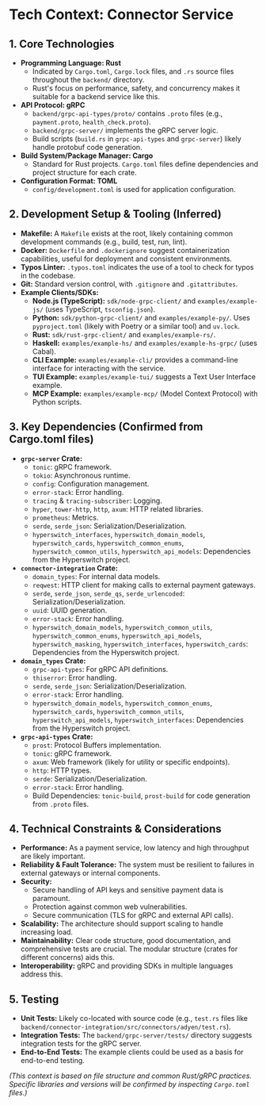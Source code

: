 # Tech Context: Connector Service

## 1. Core Technologies

*   **Programming Language: Rust**
    *   Indicated by `Cargo.toml`, `Cargo.lock` files, and `.rs` source files throughout the `backend/` directory.
    *   Rust's focus on performance, safety, and concurrency makes it suitable for a backend service like this.
*   **API Protocol: gRPC**
    *   `backend/grpc-api-types/proto/` contains `.proto` files (e.g., `payment.proto`, `health_check.proto`).
    *   `backend/grpc-server/` implements the gRPC server logic.
    *   Build scripts (`build.rs` in `grpc-api-types` and `grpc-server`) likely handle protobuf code generation.
*   **Build System/Package Manager: Cargo**
    *   Standard for Rust projects. `Cargo.toml` files define dependencies and project structure for each crate.
*   **Configuration Format: TOML**
    *   `config/development.toml` is used for application configuration.

## 2. Development Setup & Tooling (Inferred)

*   **Makefile:** A `Makefile` exists at the root, likely containing common development commands (e.g., build, test, run, lint).
*   **Docker:** `Dockerfile` and `.dockerignore` suggest containerization capabilities, useful for deployment and consistent environments.
*   **Typos Linter:** `.typos.toml` indicates the use of a tool to check for typos in the codebase.
*   **Git:** Standard version control, with `.gitignore` and `.gitattributes`.
*   **Example Clients/SDKs:**
    *   **Node.js (TypeScript):** `sdk/node-grpc-client/` and `examples/example-js/` (uses TypeScript, `tsconfig.json`).
    *   **Python:** `sdk/python-grpc-client/` and `examples/example-py/`. Uses `pyproject.toml` (likely with Poetry or a similar tool) and `uv.lock`.
    *   **Rust:** `sdk/rust-grpc-client/` and `examples/example-rs/`.
    *   **Haskell:** `examples/example-hs/` and `examples/example-hs-grpc/` (uses Cabal).
    *   **CLI Example:** `examples/example-cli/` provides a command-line interface for interacting with the service.
    *   **TUI Example:** `examples/example-tui/` suggests a Text User Interface example.
    *   **MCP Example:** `examples/example-mcp/` (Model Context Protocol) with Python scripts.

## 3. Key Dependencies (Confirmed from Cargo.toml files)

*   **`grpc-server` Crate:**
    *   `tonic`: gRPC framework.
    *   `tokio`: Asynchronous runtime.
    *   `config`: Configuration management.
    *   `error-stack`: Error handling.
    *   `tracing` & `tracing-subscriber`: Logging.
    *   `hyper`, `tower-http`, `http`, `axum`: HTTP related libraries.
    *   `prometheus`: Metrics.
    *   `serde`, `serde_json`: Serialization/Deserialization.
    *   `hyperswitch_interfaces`, `hyperswitch_domain_models`, `hyperswitch_cards`, `hyperswitch_common_enums`, `hyperswitch_common_utils`, `hyperswitch_api_models`: Dependencies from the Hyperswitch project.
*   **`connector-integration` Crate:**
    *   `domain_types`: For internal data models.
    *   `reqwest`: HTTP client for making calls to external payment gateways.
    *   `serde`, `serde_json`, `serde_qs`, `serde_urlencoded`: Serialization/Deserialization.
    *   `uuid`: UUID generation.
    *   `error-stack`: Error handling.
    *   `hyperswitch_domain_models`, `hyperswitch_common_utils`, `hyperswitch_common_enums`, `hyperswitch_api_models`, `hyperswitch_masking`, `hyperswitch_interfaces`, `hyperswitch_cards`: Dependencies from the Hyperswitch project.
*   **`domain_types` Crate:**
    *   `grpc-api-types`: For gRPC API definitions.
    *   `thiserror`: Error handling.
    *   `serde`, `serde_json`: Serialization/Deserialization.
    *   `error-stack`: Error handling.
    *   `hyperswitch_domain_models`, `hyperswitch_common_enums`, `hyperswitch_cards`, `hyperswitch_common_utils`, `hyperswitch_api_models`, `hyperswitch_interfaces`: Dependencies from the Hyperswitch project.
*   **`grpc-api-types` Crate:**
    *   `prost`: Protocol Buffers implementation.
    *   `tonic`: gRPC framework.
    *   `axum`: Web framework (likely for utility or specific endpoints).
    *   `http`: HTTP types.
    *   `serde`: Serialization/Deserialization.
    *   `error-stack`: Error handling.
    *   Build Dependencies: `tonic-build`, `prost-build` for code generation from `.proto` files.

## 4. Technical Constraints & Considerations

*   **Performance:** As a payment service, low latency and high throughput are likely important.
*   **Reliability & Fault Tolerance:** The system must be resilient to failures in external gateways or internal components.
*   **Security:**
    *   Secure handling of API keys and sensitive payment data is paramount.
    *   Protection against common web vulnerabilities.
    *   Secure communication (TLS for gRPC and external API calls).
*   **Scalability:** The architecture should support scaling to handle increasing load.
*   **Maintainability:** Clear code structure, good documentation, and comprehensive tests are crucial. The modular structure (crates for different concerns) aids this.
*   **Interoperability:** gRPC and providing SDKs in multiple languages address this.

## 5. Testing

*   **Unit Tests:** Likely co-located with source code (e.g., `test.rs` files like `backend/connector-integration/src/connectors/adyen/test.rs`).
*   **Integration Tests:** The `backend/grpc-server/tests/` directory suggests integration tests for the gRPC server.
*   **End-to-End Tests:** The example clients could be used as a basis for end-to-end testing.

*(This context is based on file structure and common Rust/gRPC practices. Specific libraries and versions will be confirmed by inspecting `Cargo.toml` files.)*
